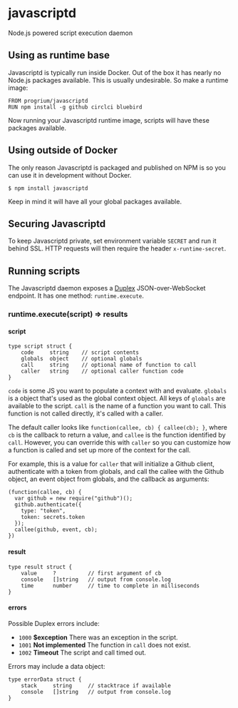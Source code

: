 # javascriptd

Node.js powered script execution daemon

## Using as runtime base

Javascriptd is typically run inside Docker. Out of the box it has nearly no Node.js
packages available. This is usually undesirable. So make a runtime image:

```
FROM progrium/javascriptd
RUN npm install -g github circlci bluebird
```

Now running your Javascriptd runtime image, scripts will have these packages
available.

## Using outside of Docker

The only reason Javascriptd is packaged and published on NPM is so you can use it
in development without Docker.

```
$ npm install javascriptd
```

Keep in mind it will have all your global packages available.

## Securing Javascriptd

To keep Javascriptd private, set environment variable `SECRET` and run it behind
SSL. HTTP requests will then require the header `x-runtime-secret`.

## Running scripts

The Javascriptd daemon exposes a [Duplex](https://github.com/progrium/duplex) JSON-over-WebSocket endpoint.
It has one method: `runtime.execute`.

### runtime.execute(script) => results

#### script

```
type script struct {
    code     string    // script contents
    globals  object    // optional globals
    call     string    // optional name of function to call
    caller   string    // optional caller function code
}
```

`code` is some JS you want to populate a context with and evaluate. `globals` is a object
that's used as the global context object. All keys of `globals` are available
to the script. `call` is the name of a function you want to call. This function
is not called directly, it's called with a caller.

The default caller looks like `function(callee, cb) { callee(cb); }`, where
`cb` is the callback to return a value, and `callee` is the function identified
by `call`. However, you can override this with `caller` so you can customize
how a function is called and set up more of the context for the call.

For example, this is a value for `caller` that will initialize a Github client,
authenticate with a token from globals, and call the callee with the Github
object, an event object from globals, and the callback as arguments:

```
(function(callee, cb) {
  var github = new require("github")();
  github.authenticate({
    type: "token",
    token: secrets.token
  });
  callee(github, event, cb);
})
```

#### result

```
type result struct {
    value     ?          // first argument of cb
    console   []string   // output from console.log
    time      number     // time to complete in milliseconds
}
```

#### errors

Possible Duplex errors include:

* `1000` **$exception** There was an exception in the script.
* `1001` **Not implemented** The function in `call` does not exist.
* `1002` **Timeout** The script and call timed out.

Errors may include a data object:

```
type errorData struct {
    stack     string     // stacktrace if available
    console   []string   // output from console.log
}
```
